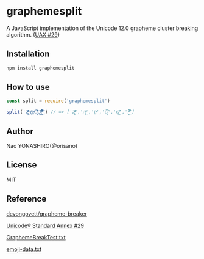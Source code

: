 # graphemesplit
A JavaScript implementation of the Unicode 12.0 grapheme cluster breaking algorithm. ([UAX #29](http://www.unicode.org/reports/tr29/#Grapheme_Cluster_Boundaries))

## Installation
```bash
npm install graphemesplit
```

## How to use
```javascript
const split = require('graphemesplit')

split('Z͑ͫ̓ͪ̂ͫ̽͏̴̙̤̞͉͚̯̞̠͍A̴̵̜̰͔ͫ͗͢L̠ͨͧͩ͘G̴̻͈͍͔̹̑͗̎̅͛́Ǫ̵̹̻̝̳͂̌̌͘!͖̬̰̙̗̿̋ͥͥ̂ͣ̐́́͜͞') // => ['Z͑ͫ̓ͪ̂ͫ̽͏̴̙̤̞͉͚̯̞̠͍','A̴̵̜̰͔ͫ͗͢','L̠ͨͧͩ͘','G̴̻͈͍͔̹̑͗̎̅͛́','Ǫ̵̹̻̝̳͂̌̌͘','!͖̬̰̙̗̿̋ͥͥ̂ͣ̐́́͜͞']
```

## Author
Nao YONASHIRO(@orisano)

## License
MIT

## Reference
[devongovett/grapheme-breaker](https://github.com/devongovett/grapheme-breaker)

[Unicode® Standard Annex #29](https://unicode.org/reports/tr29/)

[GraphemeBreakTest.txt](https://www.unicode.org/Public/UNIDATA/auxiliary/GraphemeBreakTest.txt)

[emoji-data.txt](https://unicode.org/Public/emoji/12.0/emoji-data.txt)
